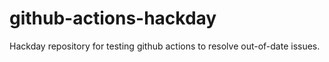 # github-actions-hackday
Hackday repository for testing github actions to resolve out-of-date issues.
